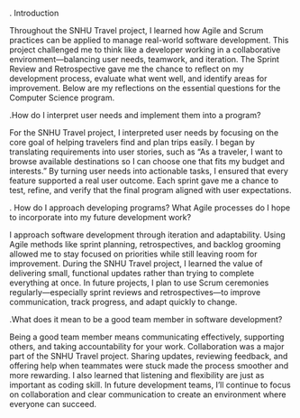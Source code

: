 

. Introduction

Throughout the SNHU Travel project, I learned how Agile and Scrum practices can be applied to manage real-world software development. This project challenged me to think like a developer working in a collaborative environment—balancing user needs, teamwork, and iteration. The Sprint Review and Retrospective gave me the chance to reflect on my development process, evaluate what went well, and identify areas for improvement. Below are my reflections on the essential questions for the Computer Science program.

.How do I interpret user needs and implement them into a program?

For the SNHU Travel project, I interpreted user needs by focusing on the core goal of helping travelers find and plan trips easily. I began by translating requirements into user stories, such as “As a traveler, I want to browse available destinations so I can choose one that fits my budget and interests.” By turning user needs into actionable tasks, I ensured that every feature supported a real user outcome. Each sprint gave me a chance to test, refine, and verify that the final program aligned with user expectations.

. How do I approach developing programs? What Agile processes do I hope to incorporate into my future development work?

I approach software development through iteration and adaptability. Using Agile methods like sprint planning, retrospectives, and backlog grooming allowed me to stay focused on priorities while still leaving room for improvement. During the SNHU Travel project, I learned the value of delivering small, functional updates rather than trying to complete everything at once. In future projects, I plan to use Scrum ceremonies regularly—especially sprint reviews and retrospectives—to improve communication, track progress, and adapt quickly to change.

.What does it mean to be a good team member in software development?

Being a good team member means communicating effectively, supporting others, and taking accountability for your work. Collaboration was a major part of the SNHU Travel project. Sharing updates, reviewing feedback, and offering help when teammates were stuck made the process smoother and more rewarding. I also learned that listening and flexibility are just as important as coding skill. In future development teams, I’ll continue to focus on collaboration and clear communication to create an environment where everyone can succeed.
